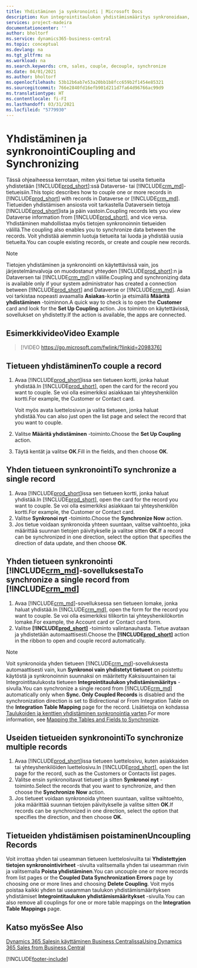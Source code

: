 ```yaml
---
title: Yhdistäminen ja synkronointi | Microsoft Docs
description: Kun integrointitaulukon yhdistämismääritys synkronoidaan, yhdistettyjen Business Central- ja Dynamics 365 Sales -taulukoiden kaikkien tietueiden tiedot voidaan synkronoida.
services: project-madeira
documentationcenter: ''
author: bholtorf
ms.service: dynamics365-business-central
ms.topic: conceptual
ms.devlang: na
ms.tgt_pltfrm: na
ms.workload: na
ms.search.keywords: crm, sales, couple, decouple, synchronize
ms.date: 04/01/2021
ms.author: bholtorf
ms.openlocfilehash: 53b12b6ab7e53a20bb1b8fcc659b2f1454e85321
ms.sourcegitcommit: 766e2840fd16efb901d211d7fa64d96766ac99d9
ms.translationtype: HT
ms.contentlocale: fi-FI
ms.lasthandoff: 03/31/2021
ms.locfileid: "5779930"
---
```

# <a name="coupling-and-synchronizing"></a><span data-ttu-id="dfac8-103">Yhdistäminen ja synkronointi</span><span class="sxs-lookup"><span data-stu-id="dfac8-103">Coupling and Synchronizing</span></span>
<span data-ttu-id="dfac8-104">Tässä ohjeaiheessa kerrotaan, miten yksi tietue tai useita tietueita yhdistetään [!INCLUDE[prod_short](includes/prod_short.md)]:ssä Dataverse- tai [!INCLUDE[crm_md](includes/crm_md.md)]-tietueisiin.</span><span class="sxs-lookup"><span data-stu-id="dfac8-104">This topic describes how to couple one or more records in [!INCLUDE[prod_short](includes/prod_short.md)] with records in Dataverse or [!INCLUDE[crm_md](includes/crm_md.md)].</span></span> <span data-ttu-id="dfac8-105">Tietueiden yhdistämisen ansiosta voit tarkastella Dataversein tietoja [!INCLUDE[prod_short](includes/prod_short.md)]ista ja päin vastoin.</span><span class="sxs-lookup"><span data-stu-id="dfac8-105">Coupling records lets you view Dataverse information from [!INCLUDE[prod_short](includes/prod_short.md)], and vice versa.</span></span> <span data-ttu-id="dfac8-106">Yhdistäminen mahdollistaa myös tietojen synkronoinnin tietueiden välillä.</span><span class="sxs-lookup"><span data-stu-id="dfac8-106">The coupling also enables you to synchronize data between the records.</span></span> <span data-ttu-id="dfac8-107">Voit yhdistää aiemmin luotuja tietueita tai luoda ja yhdistää uusia tietueita.</span><span class="sxs-lookup"><span data-stu-id="dfac8-107">You can couple existing records, or create and couple new records.</span></span>

> [!Note]
> <span data-ttu-id="dfac8-108">Tietojen yhdistäminen ja synkronointi on käytettävissä vain, jos järjestelmänvalvoja on muodostanut yhteyden [!INCLUDE[prod_short](includes/prod_short.md)]:n ja Dataversen tai [!INCLUDE[crm_md](includes/crm_md.md)]:n välille.</span><span class="sxs-lookup"><span data-stu-id="dfac8-108">Coupling and synchronizing data is available only if your system administrator has created a connection between [!INCLUDE[prod_short](includes/prod_short.md)] and Dataverse or [!INCLUDE[crm_md](includes/crm_md.md)].</span></span> <span data-ttu-id="dfac8-109">Asian voi tarkistaa nopeasti avaamalla **Asiakas**-kortin ja etsimällä **Määritä yhdistäminen** -toiminnon.</span><span class="sxs-lookup"><span data-stu-id="dfac8-109">A quick way to check is to open the **Customer** card and look for the **Set Up Coupling** action.</span></span> <span data-ttu-id="dfac8-110">Jos toiminto on käytettävissä, sovellukset on yhdistetty.</span><span class="sxs-lookup"><span data-stu-id="dfac8-110">If the action is available, the apps are connected.</span></span>   

## <a name="video-example"></a><span data-ttu-id="dfac8-111">Esimerkkivideo</span><span class="sxs-lookup"><span data-stu-id="dfac8-111">Video Example</span></span>

> [!VIDEO https://go.microsoft.com/fwlink/?linkid=2098376]

## <a name="to-couple-a-record"></a><span data-ttu-id="dfac8-112">Tietueen yhdistäminen</span><span class="sxs-lookup"><span data-stu-id="dfac8-112">To couple a record</span></span>  
1.  <span data-ttu-id="dfac8-113">Avaa [!INCLUDE[prod_short](includes/prod_short.md)]issa sen tietueen kortti, jonka haluat yhdistää.</span><span class="sxs-lookup"><span data-stu-id="dfac8-113">In [!INCLUDE[prod_short](includes/prod_short.md)], open the card for the record you want to couple.</span></span> <span data-ttu-id="dfac8-114">Se voi olla esimerkiksi asiakkaan tai yhteyshenkilön kortti.</span><span class="sxs-lookup"><span data-stu-id="dfac8-114">For example, the Customer or Contact card.</span></span>  

    <span data-ttu-id="dfac8-115">Voit myös avata luettelosivun ja valita tietueen, jonka haluat yhdistää.</span><span class="sxs-lookup"><span data-stu-id="dfac8-115">You can also just open the list page and select the record that you want to couple.</span></span>  

2.  <span data-ttu-id="dfac8-116">Valitse **Määritä yhdistäminen** -toiminto.</span><span class="sxs-lookup"><span data-stu-id="dfac8-116">Choose the **Set Up Coupling** action.</span></span>  
3.  <span data-ttu-id="dfac8-117">Täytä kentät ja valitse **OK**.</span><span class="sxs-lookup"><span data-stu-id="dfac8-117">Fill in the fields, and then choose **OK**.</span></span>  

## <a name="to-synchronize-a-single-record"></a><span data-ttu-id="dfac8-118">Yhden tietueen synkronointi</span><span class="sxs-lookup"><span data-stu-id="dfac8-118">To synchronize a single record</span></span>  
1.  <span data-ttu-id="dfac8-119">Avaa [!INCLUDE[prod_short](includes/prod_short.md)]issa sen tietueen kortti, jonka haluat yhdistää.</span><span class="sxs-lookup"><span data-stu-id="dfac8-119">In [!INCLUDE[prod_short](includes/prod_short.md)], open the card for the record you want to couple.</span></span> <span data-ttu-id="dfac8-120">Se voi olla esimerkiksi asiakkaan tai yhteyshenkilön kortti.</span><span class="sxs-lookup"><span data-stu-id="dfac8-120">For example, the Customer or Contact card.</span></span>  
2.  <span data-ttu-id="dfac8-121">Valitse **Synkronoi nyt** -toiminto.</span><span class="sxs-lookup"><span data-stu-id="dfac8-121">Choose the **Synchronize Now** action.</span></span>  
3.  <span data-ttu-id="dfac8-122">Jos tietue voidaan synkronoida yhteen suuntaan, valitse vaihtoehto, joka määrittää suunnan tietojen päivitykselle ja valitse sitten **OK**.</span><span class="sxs-lookup"><span data-stu-id="dfac8-122">If a record can be synchronized in one direction, select the option that specifies the direction of data update, and then choose **OK**.</span></span>  

## <a name="to-synchronize-a-single-record-from-crm_md"></a><span data-ttu-id="dfac8-123">Yhden tietueen synkronointi [!INCLUDE[crm_md](includes/crm_md.md)]-sovelluksesta</span><span class="sxs-lookup"><span data-stu-id="dfac8-123">To synchronize a single record from [!INCLUDE[crm_md](includes/crm_md.md)]</span></span>  
1.  <span data-ttu-id="dfac8-124">Avaa [!INCLUDE[crm_md](includes/crm_md.md)]-sovelluksessa sen tietueen lomake, jonka haluat yhdistää.</span><span class="sxs-lookup"><span data-stu-id="dfac8-124">In [!INCLUDE[crm_md](includes/crm_md.md)], open the form for the record you want to couple.</span></span> <span data-ttu-id="dfac8-125">Se voi olla esimerkiksi tilikortin tai yhteyshenkilökortin lomake.</span><span class="sxs-lookup"><span data-stu-id="dfac8-125">For example, the Account card or Contact card form.</span></span>  
2.  <span data-ttu-id="dfac8-126">Valitse **[!INCLUDE[prod_short](includes/prod_short.md)]** -toiminto valintanauhasta. Tietue avataan ja yhdistetään automaattisesti.</span><span class="sxs-lookup"><span data-stu-id="dfac8-126">Choose the **[!INCLUDE[prod_short](includes/prod_short.md)]** action in the ribbon to open and couple record automatically.</span></span>

> [!Note]
> <span data-ttu-id="dfac8-127">Voit synkronoida yhden tietueen [!INCLUDE[crm_md](includes/crm_md.md)]-sovelluksesta automaattisesti vain, kun **Synkronoi vain yhdistetyt tietueet** on poistettu käytöstä ja synkronoinnin suunnaksi on määritetty Kaksisuuntainen tai Integrointitaulukosta tietueen **Integrointitaulukon yhdistämismääritys** -sivulla.</span><span class="sxs-lookup"><span data-stu-id="dfac8-127">You can synchronize a single record from [!INCLUDE[crm_md](includes/crm_md.md)] automatically only when **Sync. Only Coupled Records** is disabled and the synchronization direction is set to Bidirectional or From Integration Table on the **Integration Table Mapping** page for the record.</span></span> <span data-ttu-id="dfac8-128">Lisätietoja on kohdassa [Taulukoiden ja kenttien yhdistäminen synkronointia varten](admin-how-to-modify-table-mappings-for-synchronization.md#creating-new-records).</span><span class="sxs-lookup"><span data-stu-id="dfac8-128">For more information, see [Mapping the Tables and Fields to Synchronize](admin-how-to-modify-table-mappings-for-synchronization.md#creating-new-records).</span></span>     

## <a name="to-synchronize-multiple-records"></a><span data-ttu-id="dfac8-129">Useiden tietueiden synkronointi</span><span class="sxs-lookup"><span data-stu-id="dfac8-129">To synchronize multiple records</span></span>  
1.  <span data-ttu-id="dfac8-130">Avaa [!INCLUDE[prod_short](includes/prod_short.md)]issa tietueen luettelosivu, kuten asiakkaiden tai yhteyshenkilöiden luettelosivu.</span><span class="sxs-lookup"><span data-stu-id="dfac8-130">In [!INCLUDE[prod_short](includes/prod_short.md)], open the list page for the record, such as the Customers or Contacts list pages.</span></span>  
2.  <span data-ttu-id="dfac8-131">Valitse ensin synkronoitavat tietueet ja sitten **Synkronoi nyt** -toiminto.</span><span class="sxs-lookup"><span data-stu-id="dfac8-131">Select the records that you want to synchronize, and then choose the **Synchronize Now** action.</span></span>  
3.  <span data-ttu-id="dfac8-132">Jos tietueet voidaan synkronoida yhteen suuntaan, valitse vaihtoehto, joka määrittää suunnan tietojen päivitykselle ja valitse sitten **OK**.</span><span class="sxs-lookup"><span data-stu-id="dfac8-132">If records can be synchronized in one direction, select the option that specifies the direction, and then choose **OK**.</span></span>  

## <a name="uncoupling-records"></a><span data-ttu-id="dfac8-133">Tietueiden yhdistämisen poistaminen</span><span class="sxs-lookup"><span data-stu-id="dfac8-133">Uncoupling Records</span></span>
<span data-ttu-id="dfac8-134">Voit irrottaa yhden tai useamman tietueen luettelosivuilta tai **Yhdistettyjen tietojen synkronointivirheet** -sivulta valitsemalla yhden tai useamman rivin ja valitsemalla **Poista yhdistäminen**.</span><span class="sxs-lookup"><span data-stu-id="dfac8-134">You can uncouple one or more records from list pages or the **Coupled Data Synchronization Errors** page by choosing one or more lines and choosing **Delete Coupling**.</span></span> <span data-ttu-id="dfac8-135">Voit myös poistaa kaikki yhden tai useamman taulukon yhdistämismäärityksen yhdistämiset **Integrointitaulukon yhdistämismääritykset** -sivulla.</span><span class="sxs-lookup"><span data-stu-id="dfac8-135">You can also remove all couplings for one or more table mappings on the **Integration Table Mappings** page.</span></span>

## <a name="see-also"></a><span data-ttu-id="dfac8-136">Katso myös</span><span class="sxs-lookup"><span data-stu-id="dfac8-136">See Also</span></span>  
[<span data-ttu-id="dfac8-137">Dynamics 365 Salesin käyttäminen Business Centralissa</span><span class="sxs-lookup"><span data-stu-id="dfac8-137">Using Dynamics 365 Sales from Business Central</span></span>](marketing-integrate-dynamicscrm.md)


[!INCLUDE[footer-include](includes/footer-banner.md)]